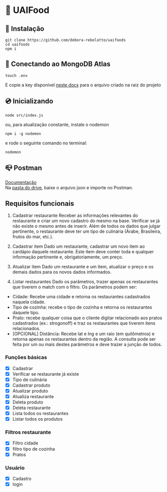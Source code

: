 # :fries: UAIFood

## :floppy_disk: Instalação
```
git clone https://github.com/debora-rebelatto/uaifoods
cd uaifoods
npm i
```

## :electric_plug: Conectando ao MongoDB Atlas
```
touch .env
```
E copie a key disponível [neste docs](https://docs.google.com/) para o arquivo criado na raiz do projeto



## :cd: Inicializando

```
node src/index.js
```
ou, para atualização constante, instale o nodemon
```
npm i -g nodemon
```
e rode o seguinte comando no terminal:
```
nodemon
```

## :mailbox_closed: Postman
[Documentação](https://documenter.getpostman.com/view/9857618/Uz5MDtMV)  
Na [pasta do drive](https://drive.google.com/drive/folders/12IlhZd4GfqhpBQvVRDcJNa9aKa01U8mA?usp=sharing), baixe o arquivo json e importe no Postman.


## Requisitos funcionais
1. Cadastrar restaurante
Receber as informações relevantes do restaurante e criar um novo cadastro do mesmo na
base. Verificar se já não existe o mesmo antes de inserir. Além de todos os dados que julgar
pertinente, o restaurante deve ter um tipo de culinária (Árabe, Brasileira, frutos do mar, etc.).

2. Cadastrar item
Dado um restaurante, cadastrar um novo item ao cardápio daquele restaurante. Este item
deve conter toda e qualquer informação pertinente e, obrigatoriamente, um preço.

3. Atualizar item
Dado um restaurante e um item, atualizar o preço e os demais dados para os novos dados
informados.

4. Listar restaurantes
Dado os parâmetros, trazer apenas os restaurantes que tiverem o match com o filtro. Os
parâmetros podem ser:
- Cidade: Recebe uma cidade e retorna os restaurantes cadastrados naquela cidade.
- Tipo de cozinha: recebe o tipo de cozinha e retorna os restaurantes daquele tipo.
- Prato: recebe qualquer coisa que o cliente digitar relacionado aos pratos cadastrados
(ex.: strogonoff) e traz os restaurantes que tiverem itens relacionados.
- [OPCIONAL] Distância: Recebe lat e lng e um raio (em quilômetros) e retorna apenas os
restaurantes dentro da região.
A consulta pode ser feita por um ou mais destes parâmetros e deve trazer a junção de todos.

### Funções básicas
- [x] Cadastrar
- [x] Verificar se restaurante já existe
- [x] Tipo de culinária
- [x] Cadastrar produto
- [x] Atualizar produto
- [x] Atualiza restaurante
- [x] Deleta produto
- [x] Deleta restaurante
- [x] Lista todos os restaurantes
- [x] Listar todos os produtos

### Filtros restaurante
- [x] Filtro cidade
- [x] filtro tipo de cozinha
- [x] Pratos

### Usuário
- [x] Cadastro
- [x] login
